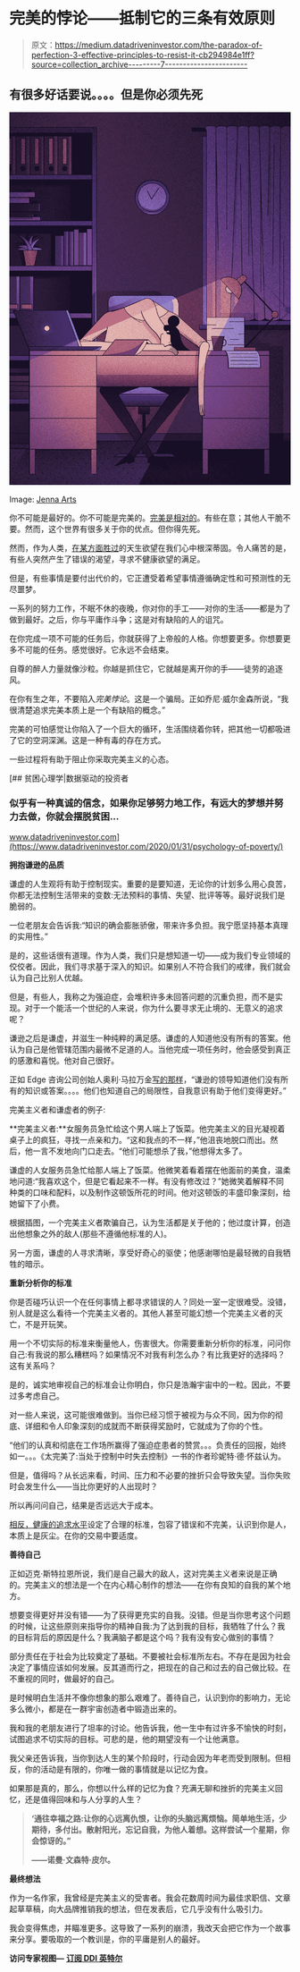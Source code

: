 # 完美的悖论——抵制它的三条有效原则

> 原文：<https://medium.datadriveninvestor.com/the-paradox-of-perfection-3-effective-principles-to-resist-it-cb294984e1ff?source=collection_archive---------7----------------------->

## 有很多好话要说。。。。但是你必须先死

![](img/e01bc5d7bb563c1774ef641f714d8b8d.png)

Image: [Jenna Arts](https://www.behance.net/gallery/64077553/Perfectionism-among-teachers?tracking_source=search_projects_recommended%7Cperfectionism)

你不可能是最好的。你不可能是完美的。[完美是相对的](http://www.art-virtue.com/philosophy/p5-perfection.htm)。有些在意；其他人干脆不要。然而，这个世界有很多关于你的优点。但你得先死。

然而，作为人类，[在某方面胜过](https://www.psychologytoday.com/us/blog/our-gender-ourselves/201401/why-do-we-keep-trying-so-earnestly-self-improve?amp)的天生欲望在我们心中根深蒂固。令人痛苦的是，有些人突然产生了错误的渴望，寻求不健康欲望的满足。

但是，有些事情是要付出代价的，它正遭受着希望事情遵循确定性和可预测性的无尽噩梦。

一系列的努力工作，不眠不休的夜晚，你对你的手工——对你的生活——都是为了做到最好。之后，你与平庸作斗争；这是对有缺陷的人的诅咒。

在你完成一项不可能的任务后，你就获得了上帝般的人格。你想要更多。你想要更多不可能的任务。感觉很好。它永远不会结束。

自尊的醉人力量就像沙粒。你越是抓住它，它就越是离开你的手——徒劳的追逐风。

在你有生之年，不要陷入*完美悖论*。这是一个骗局。正如乔尼·威尔金森所说，“我很清楚追求完美本质上是一个有缺陷的概念。”

完美的可怕感觉让你陷入了一个巨大的循环，生活围绕着你转，把其他一切都吸进了它的空洞深渊。这是一种有毒的存在方式。

一些过程将有助于阻止你采取完美主义的心态。

[](https://www.datadriveninvestor.com/2020/01/31/psychology-of-poverty/) [## 贫困心理学|数据驱动的投资者

### 似乎有一种真诚的信念，如果你足够努力地工作，有远大的梦想并努力去做，你就会摆脱贫困…

www.datadriveninvestor.com](https://www.datadriveninvestor.com/2020/01/31/psychology-of-poverty/) 

**拥抱谦逊的品质**

谦虚的人生观将有助于控制现实。重要的是要知道，无论你的计划多么用心良苦，你都无法控制生活带来的变数:无法预料的事情、失望、批评等等。最好说我们是脆弱的。

一位老朋友会告诉我:“知识的确会膨胀骄傲，带来许多负担。我宁愿坚持基本真理的实用性。”

是的，这些话很有道理。作为人类，我们只是想知道一切——成为我们专业领域的佼佼者。因此，我们寻求基于深入的知识。如果别人不符合我们的戒律，我们就会认为自己比别人优越。

但是，有些人，我称之为强迫症，会堆积许多未回答问题的沉重负担，而不是实现。对于一个能活一个世纪的人来说，你为什么要寻求无止境的、无意义的追求呢？

谦逊之后是谦虚，并滋生一种纯粹的满足感。谦虚的人知道他没有所有的答案。他认为自己是他管辖范围内最微不足道的人。当他完成一项任务时，他会感受到真正的感激和喜悦。他对自己很好。

正如 Edge 咨询公司创始人奥利·马拉万金[写的那样](https://www.forbes.com/sites/forbescoachescouncil/2017/08/09/the-paradox-of-leadership-displaying-humility-alongside-confidence/#2048b086205b)，“谦逊的领导知道他们没有所有的知识或答案。。。。他们也知道自己的局限性，自我意识有助于他们变得更好。”

完美主义者和谦虚者的例子:

**完美主义者:**女服务员急忙给这个男人端上了饭菜。他完美主义的目光凝视着桌子上的疯狂，寻找一点亲和力。“这和我点的不一样，”他沮丧地脱口而出。然后，他一言不发地向门口走去。“他们可能想杀了我，”他想得太多了。

谦虚的人女服务员急忙给那人端上了饭菜。他微笑着看着摆在他面前的美食，温柔地问道:“我喜欢这个，但是它看起来不一样。有没有修改过？”她微笑着解释不同种类的口味和配料，以及制作这顿饭所花的时间。他对这顿饭的丰盛印象深刻，给她留下了小费。

根据插图，一个完美主义者欺骗自己，认为生活都是关于他的；他过度计算，创造出他想象之外的敌人(那些不遵循他标准的人)。

另一方面，谦虚的人寻求清晰，享受好奇心的驱使；他感谢哪怕是最轻微的自我牺牲的暗示。

**重新分析你的标准**

你是否碰巧认识一个在任何事情上都寻求错误的人？同处一室一定很难受。没错，别人就是这么看待一个完美主义者的。其他人甚至可能幻想一个完美主义者的灭亡，不是开玩笑。

用一个不切实际的标准来衡量他人，伤害很大。你需要重新分析你的标准，问问你自己:有我说的那么糟糕吗？如果情况不对我有利怎么办？有比我更好的选择吗？这有关系吗？

是的，诚实地审视自己的标准会让你明白，你只是浩瀚宇宙中的一粒。因此，不要过多考虑自己。

对一些人来说，这可能很难做到。当你已经习惯于被视为与众不同，因为你的彻底、详细和令人印象深刻的成就而不断获得奖励时，它就成为了你的个性。

“他们的认真和彻底在工作场所赢得了强迫症患者的赞赏。。。负责任的回报，始终如一。。。《太完美了:当处于控制中时失去控制》一书的作者珍妮特·德·怀兹认为。

但是，值得吗？从长远来看，时间、压力和不必要的挫折只会导致失望。当你失败时会发生什么——当比你更好的人出现时？

所以再问问自己，结果是否远远大于成本。

[相反，健康的追求水平](https://www.researchgate.net/publication/8582420_The_Healthy_Pursuit_of_Self-Esteem_Comment_on_and_Alternative_to_the_Crocker_and_Park_2004_Formulation)设定了合理的标准，包容了错误和不完美，认识到你是人，本质上是灰尘。在你的交易中要适度。

**善待自己**

正如迈克·斯特拉恩所说，我们是自己最大的敌人，这对完美主义者来说是正确的。完美主义的想法是一个在内心精心制作的想法——在你有良知的自我的某个地方。

想要变得更好并没有错——为了获得更充实的自我。没错。但是当你思考这个问题的时候，让这些原则来指导你的精神自我:为了达到我的目标，我牺牲了什么？我的目标背后的原因是什么？我满脑子都是这个吗？我有没有安心做别的事情？

部分责任在于社会为比较奠定了基础。不要被社会标准所左右。不存在是因为社会决定了事情应该如何发展。反其道而行之，把现在的自己和过去的自己做比较。在不重视的同时，做最好的自己。

是时候明白生活并不像你想象的那么艰难了。善待自己，认识到你的影响力，无论多么微小，都是在一群宇宙创造者中锻造出来的。

我和我的老朋友进行了坦率的讨论。他告诉我，他一生中有过许多不愉快的时刻，试图追求不切实际的目标。可悲的是，他的期望没有一个让他满意。

我父亲还告诉我，当你到达人生的某个阶段时，行动会因为年老而受到限制。但相反，你的活动是有限的，你唯一做的事情就是以记忆为食。

如果那是真的，那么，你想以什么样的记忆为食？充满无聊和挫折的完美主义回忆，还是值得回味和与人分享的人生？

> **‘通往幸福之路:让你的心远离仇恨，让你的头脑远离烦恼。简单地生活，少期待，多付出。散射阳光，忘记自我，为他人着想。这样尝试一个星期，你会惊讶的。”**
> 
> **——诺曼·文森特·皮尔。**

**最终想法**

作为一名作家，我曾经是完美主义的受害者。我会花数周时间为最佳求职信、文章起草草稿，向大品牌推销我的想法，但在发表后，它几乎没有什么吸引力。

我会变得焦虑，并瞄准更多。这导致了一系列的崩溃，我改天会把它作为一个故事来分享。要吸取的一个教训是，你的平庸是别人的最好。

**访问专家视图—** [**订阅 DDI 英特尔**](https://datadriveninvestor.com/ddi-intel)